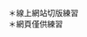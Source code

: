 
<!-- <a href="https://shihying96.github.io/cake-web/ ">CakeWebsite</a> -->


＊線上網站切版練習
<br>
＊網頁僅供練習
